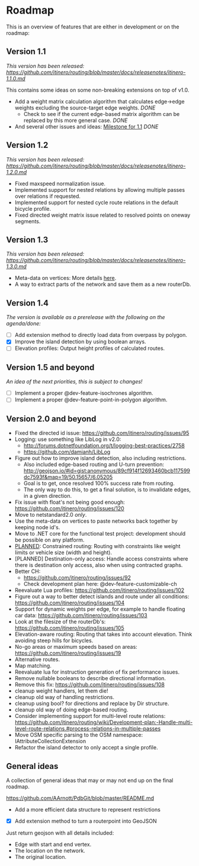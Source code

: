 # Roadmap

This is an overview of features that are either in development or on the roadmap:

## Version 1.1

*This version has been released: https://github.com/itinero/routing/blob/master/docs/releasenotes/itinero-1.1.0.md*

This contains some ideas on some non-breaking extensions on top of v1.0.

- Add a weight matrix calculation algorithm that calculates edge->edge weights excluding the source-target edge weights. *DONE*
  - Check to see if the current edge-based matrix algorithm can be replaced by this more general case. *DONE*
- And several other issues and ideas: [Milestone for 1.1](https://github.com/itinero/routing/milestone/3) *DONE*

## Version 1.2

*This version has been released: https://github.com/itinero/routing/blob/master/docs/releasenotes/itinero-1.2.0.md*

- Fixed maxspeed normalization issue.
- Implemented support for nested relations by allowing multiple passes over relations if requested.
- Implemented support for nested cycle route relations in the default bicycle profile.
- Fixed directed weight matrix issue related to resolved points on oneway segments.

## Version 1.3

*This version has been released: https://github.com/itinero/routing/blob/master/docs/releasenotes/itinero-1.3.0.md*

- Meta-data on vertices: More details [here](https://github.com/itinero/routing/wiki/Development-Plan:--Meta-data-on-vertices).
- A way to extract parts of the network and save them as a new routerDb.

## Version 1.4

*The version is available as a prerelease with the following on the agenda/done:*

- [ ] Add extension method to directly load data from overpass by polygon.
- [x] Improve the island detection by using boolean arrays.
- [ ] Elevation profiles: Output height profiles of calculated routes.

## Version 1.5 and beyond

*An idea of the next priorities, this is subject to changes!*

- [ ] Implement a proper @dev-feature-isochrones algorithm.
- [ ] Implement a proper @dev-feature-point-in-polygon algorithm.

## Version 2.0 and beyond

- Fixed the directed id issue: https://github.com/itinero/routing/issues/95
- Logging: use something like LibLog in v2.0:
  - http://forums.dotnetfoundation.org/t/logging-best-practices/2758
  - https://github.com/damianh/LibLog
- Figure out how to improve island detection, also including restrictions.
  - Also included edge-based routing and U-turn prevention: http://geojson.io/#id=gist:anonymous/89cf914f12693460bcb117599dc7593f&map=19/50.15657/6.05205
  - Goal is to get, once resolved 100% success rate from routing.
  - The only way to do this, to get a final solution, is to invalidate edges, in a given direction.
- Fix issue with float's not being good enough: https://github.com/itinero/routing/issues/120
- Move to netstandard2.0 *only*.
- Use the meta-data on vertices to paste networks back together by keeping node id's.
- Move to .NET core for the functional test project: development should be possible on any platform.
- [PLANNED](https://github.com/itinero/routing/tree/features/constraints): Constrained routing: Routing with constraints like weight limits or vehicle size (width and height).
- [PLANNED] Destination-only access: Handle access constraints where there is destination only access, also when using contracted graphs.
- Better CH: 
  - https://github.com/itinero/routing/issues/92
  - Check development plan here: @dev-feature-customizable-ch
- Reevaluate Lua profiles: https://github.com/itinero/routing/issues/102
- Figure out a way to better detect islands and route under all conditions: https://github.com/itinero/routing/issues/104
- Support for dynamic weights per edge, for example to handle floating car data: https://github.com/itinero/routing/issues/103
- Look at the filesize of the routerDb's: https://github.com/itinero/routing/issues/105
- Elevation-aware routing: Routing that takes into account elevation. Think avoiding steep hills for bicycles.
- No-go areas or maximum speeds based on areas: https://github.com/itinero/routing/issues/19
- Alternative routes.
- Map matching.
- Reevaluate lua for instruction generation of fix performance issues.
- Remove nullable booleans to describe directional information.
- Remove this fix: https://github.com/itinero/routing/issues/108
- cleanup weight handlers, let them die!
- cleanup old way of handling restrictions.
- cleanup using bool? for directions and replace by Dir structure.
- cleanup old way of doing edge-based routing.
- Consider implementing support for multi-level route relations: https://github.com/itinero/routing/wiki/Development-plan:-Handle-multi-level-route-relations.#process-relations-in-multiple-passes
- Move OSM specific parsing to the OSM namespace: IAttributeCollectionExtension
- Refactor the island detector to only accept a single profile.

## General ideas

A collection of general ideas that may or may not end up on the final roadmap.

https://github.com/AArnott/PdbGit/blob/master/README.md

- Add a more efficient data structure to represent restrictions
- [x] Add extension method to turn a routerpoint into GeoJSON

Just return geojson with all details included:

- Edge with start and end vertex.
- The location on the network.
- The original location.
